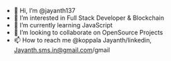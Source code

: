 - 👋 Hi, I’m @jayanth137
- 👀 I’m interested in Full Stack Developer & Blockchain
- 🌱 I’m currently learning JavaScript
- 💞️ I’m looking to collaborate on OpenSource Projects
- 📫 How to reach me @koppala Jayanth/linkedin, Jayanth.sms.in@gmail.com/gmail

<!---
jayanth137/jayanth137 is a ✨ special ✨ repository because its `README.md` (this file) appears on your GitHub profile.
You can click the Preview link to take a look at your changes.
--->

